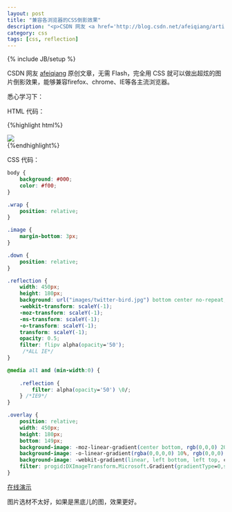 ```yaml
---
layout: post
title: "兼容各浏览器的CSS倒影效果"
description: "<p>CSDN 网友 <a href='http://blog.csdn.net/afeiqiang/article/details/8441618' target='_blank'>afeiqiang</a> 原创文章，无需 Flash，完全用 CSS 就可以做出超炫的图片倒影效果，能够兼容firefox、chrome、IE等各主流浏览器。</p><p><a href='/demo/css-reflection/index.html' target='_blank'>在线演示</a></p><p>图片选材不太好，如果是黑底儿的图，效果更好。</p><p>CSS 值得每一个程序员学习！</p>"
category: css
tags: [css, reflection]
---
```

{% include JB/setup %}

CSDN 网友 [afeiqiang](http://blog.csdn.net/afeiqiang/article/details/8441618) 原创文章，无需 Flash，完全用 CSS 就可以做出超炫的图片倒影效果，能够兼容firefox、chrome、IE等各主流浏览器。

悉心学习下：

HTML 代码：

{%highlight html%}
<div class="wrap">  
    <div class="image"><img src="images/twitter-bird.jpg"/></div>  
    <div class="down">  
        <div class="reflection"></div>  
        <div class="overlay"></div>  
     </div>  
</div>  
{%endhighlight%}

CSS 代码：

```css
body {
    background: #000;
    color: #f00;
}

.wrap {
    position: relative;
}

.image {
    margin-bottom: 3px;
}

.down {
    position: relative;
}

.reflection {
    width: 450px;
    height: 180px;
    background: url("images/twitter-bird.jpg") bottom center no-repeat;
    -webkit-transform: scaleY(-1);
    -moz-transform: scaleY(-1);
    -ms-transform: scaleY(-1);
    -o-transform: scaleY(-1);
    transform: scaleY(-1);
    opacity: 0.5;
    filter: flipv alpha(opacity='50');
     /*ALL IE*/
}

@media all and (min-width:0) {
  
    .reflection {
        filter: alpha(opacity='50') \0/;
    } /*IE9*/
}

.overlay {
    position: relative;
    width: 450px;
    height: 180px;
    bottom: 149px;
    background-image: -moz-linear-gradient(center bottom, rgb(0,0,0) 20%, rgba(0,0,0,0) 90%);
    background-image: -o-linear-gradient(rgba(0,0,0,0) 10%, rgb(0,0,0) 30%);
    background-image: -webkit-gradient(linear, left bottom, left top, color-stop(0.20, rgb(0,0,0)), color-stop(0.90, rgba(0,0,0,0)));
    filter: progid:DXImageTransform.Microsoft.Gradient(gradientType=0,startColor=0, EndColorStr=#000000);
}
```

[在线演示](/demo/css-reflection/index.html)

图片选材不太好，如果是黑底儿的图，效果更好。



